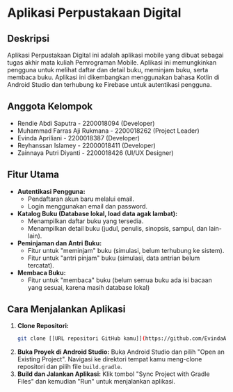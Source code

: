 # Aplikasi Perpustakaan Digital

## Deskripsi
Aplikasi Perpustakaan Digital ini adalah aplikasi mobile yang dibuat sebagai tugas akhir mata kuliah Pemrograman Mobile. Aplikasi ini memungkinkan pengguna untuk melihat daftar dan detail buku, meminjam buku, serta membaca buku. Aplikasi ini dikembangkan menggunakan bahasa Kotlin di Android Studio dan terhubung ke Firebase untuk autentikasi pengguna.

## Anggota Kelompok
*   Rendie Abdi Saputra - 2200018094 (Developer)
*   Muhammad Farras Aji Rukmana - 2200018262 (Project Leader)
*   Evinda Apriliani - 2200018387 (Developer)
*   Reyhanssan Islamey - 22000018411 (Developer)
*   Zainnaya Putri Diyanti - 2200018426 (UI/UX Designer)

## Fitur Utama
*   **Autentikasi Pengguna:**
    *   Pendaftaran akun baru melalui email.
    *   Login menggunakan email dan password.
*   **Katalog Buku (Database lokal, load data agak lambat):**
    *   Menampilkan daftar buku yang tersedia.
    *   Menampilkan detail buku (judul, penulis, sinopsis, sampul, dan lain-lain).
*   **Peminjaman dan Antri Buku:**
    *   Fitur untuk "meminjam" buku (simulasi, belum terhubung ke sistem).
    *   Fitur untuk "antri pinjam" buku (simulasi, data antrian belum tercatat).
*   **Membaca Buku:**
    *   Fitur untuk "membaca" buku (belum semua buku ada isi bacaan yang sesuai, karena masih database lokal)

## Cara Menjalankan Aplikasi
1.  **Clone Repositori:**
    ```bash
    git clone [[URL repositori GitHub kamu]](https://github.com/EvindaAprl/library-app.git)
    ```
2.  **Buka Proyek di Android Studio:**
    Buka Android Studio dan pilih "Open an Existing Project". Navigasi ke direktori tempat kamu meng-clone repositori dan pilih file `build.gradle`.
3.  **Build dan Jalankan Aplikasi:**
    Klik tombol "Sync Project with Gradle Files" dan kemudian "Run" untuk menjalankan aplikasi.
